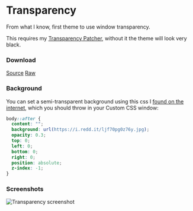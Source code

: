 # Transparency
From what I know, first theme to use window transparency.

This requires my [Transparency Patcher](/Plugins/transparency_patcher.md), without it the theme will look very black.

### Download
[Source](/Themes/Transparency.theme.css)
[Raw](https://raw.githubusercontent.com/HoLLy-HaCKeR/BetterDiscord-Themes-and-Plugins/master/Themes/Transparency.theme.css)

### Background
You can set a semi-transparent background using this css I [found on the internet](https://css-tricks.com/snippets/css/transparent-background-images/), which you should throw in your Custom CSS window:
```css
body::after {
  content: "";
  background: url(https://i.redd.it/ljf70pg0z76y.jpg);
  opacity: 0.3;
  top: 0;
  left: 0;
  bottom: 0;
  right: 0;
  position: absolute;
  z-index: -1;   
}
```

### Screenshots
![Transparency screenshot](https://i.imgur.com/Cmgop0v.png)
